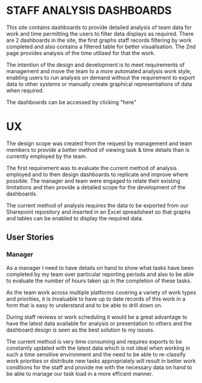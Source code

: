 # STAFF ANALYSIS DASHBOARDS

This site contains dashboards to provide detailed analysis of team data for work and time permitting the users to filter data displays as required. There are 2 dashboards in the
site, the first graphs staff records filtering by work completed and also contains a filtered table for better visualisation. The 2nd page provides analysis of the time utilised for
that the work.

The intention of the design and development is to meet requirements of management and move the team to a more automated analysis work style, enabling users to run analysis on demand
without the requirement to export data to other systems or manually create graphical representations of data when required.

The dashboards can be accessed by clicking "here"

# UX

The design scope was created from the request by management and team members to provide a better method of viewing task & time details than is currently employed by the team.

The first requirement was to evaluate the current method of analysis employed and to then design dashboards to replicate and improve where possible. The manager and team were engaged
to relate their existing limitations and then provide a detailed scope for the development of the dashboards.

The current method of analysis requires the data to be exported from our Sharepoint repository and inserted in an Excel spreadsheet so that graphs and tables can be enabled to
display the required data.

## User Stories

### Manager

As a manager I need to have details on hand to show what tasks have been completed
by my team over particular reporting periods and also to be able to evaluate the number of hours
taken up in the completion of these tasks.

As the team work across multiple platforms covering a variety of work types and priorities, it is invaluable
to have up to date records of this work in a form that is easy to understand and to be able to drill
down on.

During staff reviews or work scheduling it would be a great advantage to have the latest data available for analysis or presentation
to others and the dashboard design is seen as the best solution to my issues.

The current method is very time consuming and requires exports to be constantly updated with the latest data which is not ideal when working
in such a time sensitive environment and the need to be able to re-classify work priorities or distribute new tasks appropriately will
result in better work conditions for the staff and provide me with the necessary data on hand to be able to manage our task load in a more efficent manner.








